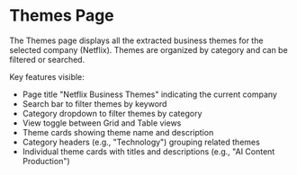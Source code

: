# Themes Page

The Themes page displays all the extracted business themes for the selected company (Netflix). Themes are organized by category and can be filtered or searched.

Key features visible:
- Page title "Netflix Business Themes" indicating the current company
- Search bar to filter themes by keyword
- Category dropdown to filter themes by category
- View toggle between Grid and Table views
- Theme cards showing theme name and description
- Category headers (e.g., "Technology") grouping related themes
- Individual theme cards with titles and descriptions (e.g., "AI Content Production")
